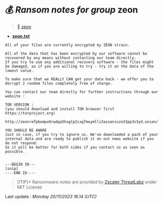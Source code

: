 # 💰 _Ransom notes for group_ zeon
> 🔗 [zeon](group/zeon)
* **[zeon.txt](https://ransomware.live/ransomware_notes/zeon/zeon.txt)**

```
All of your files are currently encrypted by ZEON strain.

All of the data that has been encrypted by our software cannot be recovered by any means without contacting our team directly.
If you try to use any additional recovery software - the files might be damaged, so if you are willing to try - try it on the data of the lowest value.

To make sure that we REALLY CAN get your data back - we offer you to decrypt 2 random files completely free of charge.

You can contact our team directly for further instructions through our website :

TOR VERSION :
(you should download and install TOR browser first https://torproject.org)

http://zeonrefpbompx6rwdqa5hxgtp2cxgfmoymlli3azoanisze33pp3x3yd.onion/

YOU SHOULD BE AWARE
Just in case, if you try to ignore us. We've downloaded a pack of your internal data and are ready to publish it on out news website if you do not respond.
So it will be better for both sides if you contact us as soon as possible.


---BEGIN ID---
[snip]
----END ID----

```


> [!TIP]> Ransomware notes are provided by [Zscaler ThreatLabz](https://github.com/threatlabz/ransomware_notes) under MIT License
> 




Last update : _Monday 20/11/2023 16.14 (UTC)_

